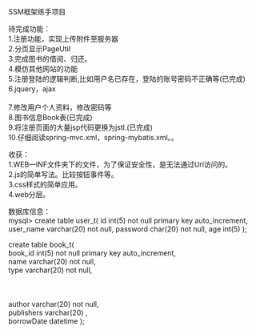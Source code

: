 SSM框架练手项目

待完成功能：<br>
1.注册功能，实现上传附件至服务器<br>
2.分页显示PageUtil<br>
3.完成图书的借阅、归还。<br>
4.模仿其他网站的功能<br> 
5.注册登陆的逻辑判断,比如用户名已存在，登陆的账号密码不正确等(已完成)<br> 
6.jquery，ajax<br><br>
7.修改用户个人资料，修改密码等<br>
8.图书信息Book表(已完成)<br>
9.将注册页面的大量jsp代码更换为jstl.(已完成)<br>
10.仔细阅读spring-mvc.xml，spring-mybatis.xml。。<br>

收获：<br>
1.WEB—INF文件夹下的文件，为了保证安全性，是无法通过Url访问的。<br>
2.js的简单写法。比较按钮事件等。<br> 
3.css样式的简单应用。<br>
4.web分层。<br>

数据库信息：<br>
mysql> create table user_t(
 id int(5) not null primary key auto_increment,
 user_name varchar(20) not null,
 password char(20) not null,
 age int(5) 
 );

 create table book_t(
<br> book_id int(5) not null primary key auto_increment,
<br> name varchar(20) not null,
<br> type varchar(20) not null,<br><br><br>
<br> author varchar(20) not null,
<br> publishers varchar(20) ,
<br> borrowDate datetime
 );



